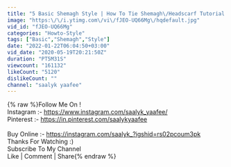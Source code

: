 ```yaml
---
title: "5 Basic Shemagh Style | How To Tie Shemagh\/Headscarf Tutorial #5"
image: "https:\/\/i.ytimg.com\/vi\/fJEO-UQ66Mg\/hqdefault.jpg"
vid_id: "fJEO-UQ66Mg"
categories: "Howto-Style"
tags: ["Basic","Shemagh","Style"]
date: "2022-01-22T06:04:50+03:00"
vid_date: "2020-05-19T20:21:50Z"
duration: "PT5M31S"
viewcount: "161132"
likeCount: "5120"
dislikeCount: ""
channel: "saalyk yaafee"
---
```

{% raw %}Follow Me On !<br />Instagram :- <a rel="nofollow" target="blank" href="https://www.instagram.com/saalyk_yaafee/">https://www.instagram.com/saalyk_yaafee/</a><br />Pinterest :- <a rel="nofollow" target="blank" href="https://in.pinterest.com/saalykyaafee">https://in.pinterest.com/saalykyaafee</a><br /><br />Buy Online :- <a rel="nofollow" target="blank" href="https://instagram.com/saalyk_?igshid=rs02pcoum3pk">https://instagram.com/saalyk_?igshid=rs02pcoum3pk</a><br />Thanks For Watching :)<br />Subscribe To My Channel<br />Like | Comment | Share{% endraw %}
